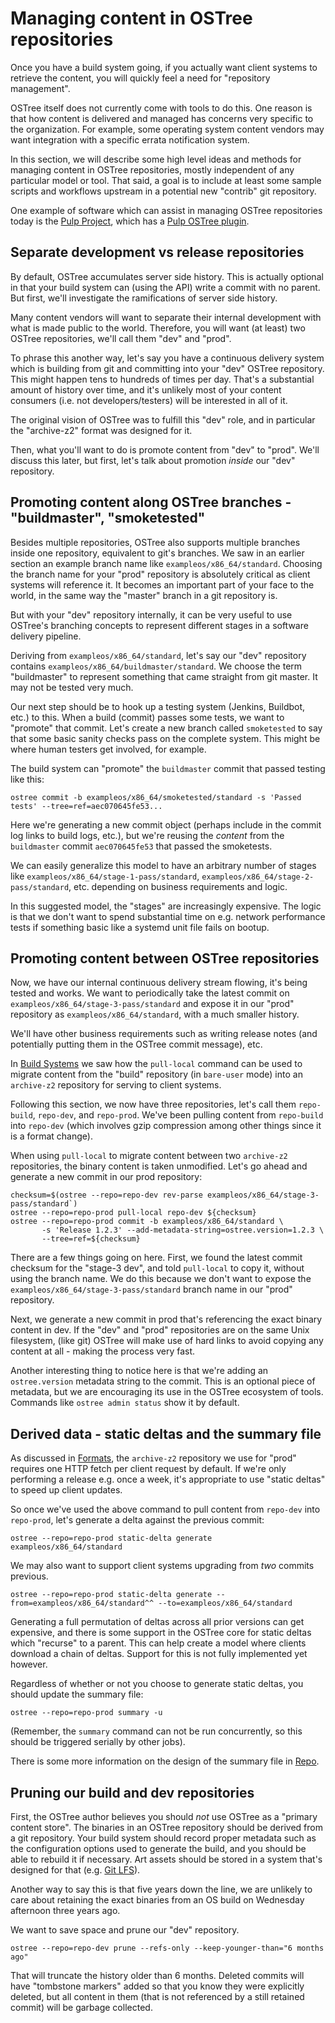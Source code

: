# Managing content in OSTree repositories

Once you have a build system going, if you actually want client
systems to retrieve the content, you will quickly feel a need for
"repository management".

OSTree itself does not currently come with tools to do this.  One
reason is that how content is delivered and managed has concerns very
specific to the organization.  For example, some operating system
content vendors may want integration with a specific errata
notification system.

In this section, we will describe some high level ideas and methods
for managing content in OSTree repositories, mostly independent of any
particular model or tool.  That said, a goal is to include at least
some sample scripts and workflows upstream in a potential new
"contrib" git repository.

One example of software which can assist in managing OSTree
repositories today is the [Pulp Project](http://www.pulpproject.org/),
which has a
[Pulp OSTree plugin](https://pulp-ostree.readthedocs.org/en/latest/).

## Separate development vs release repositories

By default, OSTree accumulates server side history.  This is actually
optional in that your build system can (using the API) write a commit
with no parent.  But first, we'll investigate the ramifications of
server side history.

Many content vendors will want to separate their internal development
with what is made public to the world.  Therefore, you will want (at
least) two OSTree repositories, we'll call them "dev" and "prod".

To phrase this another way, let's say you have a continuous delivery
system which is building from git and committing into your "dev"
OSTree repository.  This might happen tens to hundreds of times per
day.  That's a substantial amount of history over time, and it's
unlikely most of your content consumers (i.e. not developers/testers)
will be interested in all of it.

The original vision of OSTree was to fulfill this "dev" role, and in
particular the "archive-z2" format was designed for it.

Then, what you'll want to do is promote content from "dev" to "prod".
We'll discuss this later, but first, let's talk about promotion
*inside* our "dev" repository.

## Promoting content along OSTree branches - "buildmaster", "smoketested"

Besides multiple repositories, OSTree also supports multiple branches
inside one repository, equivalent to git's branches.  We saw in an
earlier section an example branch name like
`exampleos/x86_64/standard`.  Choosing the branch name for your "prod"
repository is absolutely critical as client systems will reference it.
It becomes an important part of your face to the world, in the same
way the "master" branch in a git repository is.

But with your "dev" repository internally, it can be very useful to
use OSTree's branching concepts to represent different stages in a
software delivery pipeline.

Deriving from `exampleos/x86_64/standard`, let's say our "dev"
repository contains `exampleos/x86_64/buildmaster/standard`.  We choose the
term "buildmaster" to represent something that came straight from git
master.  It may not be tested very much.

Our next step should be to hook up a testing system (Jenkins,
Buildbot, etc.) to this.  When a build (commit) passes some tests, we
want to "promote" that commit.  Let's create a new branch called
`smoketested` to say that some basic sanity checks pass on the
complete system.  This might be where human testers get involved, for
example.

The build system can "promote" the `buildmaster` commit that passed
testing like this:

```
ostree commit -b exampleos/x86_64/smoketested/standard -s 'Passed tests' --tree=ref=aec070645fe53...
```

Here we're generating a new commit object (perhaps include in the commit
log links to build logs, etc.), but we're reusing the *content* from the `buildmaster`
commit `aec070645fe53` that passed the smoketests.

We can easily generalize this model to have an arbitrary number of
stages like `exampleos/x86_64/stage-1-pass/standard`,
`exampleos/x86_64/stage-2-pass/standard`, etc. depending on business
requirements and logic.

In this suggested model, the "stages" are increasingly expensive.  The
logic is that we don't want to spend substantial time on e.g. network
performance tests if something basic like a systemd unit file fails on
bootup.


## Promoting content between OSTree repositories

Now, we have our internal continuous delivery stream flowing, it's
being tested and works.  We want to periodically take the latest
commit on `exampleos/x86_64/stage-3-pass/standard` and expose it in
our "prod" repository as `exampleos/x86_64/standard`, with a much
smaller history.

We'll have other business requirements such as writing release notes
(and potentially putting them in the OSTree commit message), etc.

In [Build Systems](buildsystem-and-repos.md) we saw how the
`pull-local` command can be used to migrate content from the "build"
repository (in `bare-user` mode) into an `archive-z2` repository for
serving to client systems.

Following this section, we now have three repositories, let's call
them `repo-build`, `repo-dev`, and `repo-prod`.  We've been pulling
content from `repo-build` into `repo-dev` (which involves gzip
compression among other things since it is a format change).

When using `pull-local` to migrate content between two `archive-z2`
repositories, the binary content is taken unmodified.  Let's go ahead
and generate a new commit in our prod repository:

```
checksum=$(ostree --repo=repo-dev rev-parse exampleos/x86_64/stage-3-pass/standard`)
ostree --repo=repo-prod pull-local repo-dev ${checksum}
ostree --repo=repo-prod commit -b exampleos/x86_64/standard \
       -s 'Release 1.2.3' --add-metadata-string=ostree.version=1.2.3 \
	   --tree=ref=${checksum}
```

There are a few things going on here.  First, we found the latest
commit checksum for the "stage-3 dev", and told `pull-local` to copy
it, without using the branch name.  We do this because we don't want
to expose the `exampleos/x86_64/stage-3-pass/standard` branch name in
our "prod" repository.

Next, we generate a new commit in prod that's referencing the exact
binary content in dev.  If the "dev" and "prod" repositories are on
the same Unix filesystem, (like git) OSTree will make use of hard
links to avoid copying any content at all - making the process very
fast.

Another interesting thing to notice here is that we're adding an
`ostree.version` metadata string to the commit.  This is an optional
piece of metadata, but we are encouraging its use in the OSTree
ecosystem of tools.  Commands like `ostree admin status` show it by
default.

## Derived data - static deltas and the summary file

As discussed in [Formats](formats.md), the `archive-z2` repository we
use for "prod" requires one HTTP fetch per client request by default.
If we're only performing a release e.g. once a week, it's appropriate
to use "static deltas" to speed up client updates.

So once we've used the above command to pull content from `repo-dev`
into `repo-prod`, let's generate a delta against the previous commit:

```
ostree --repo=repo-prod static-delta generate exampleos/x86_64/standard
```

We may also want to support client systems upgrading from *two*
commits previous.

```
ostree --repo=repo-prod static-delta generate --from=exampleos/x86_64/standard^^ --to=exampleos/x86_64/standard
```

Generating a full permutation of deltas across all prior versions can
get expensive, and there is some support in the OSTree core for static
deltas which "recurse" to a parent.  This can help create a model
where clients download a chain of deltas.  Support for this is not
fully implemented yet however.

Regardless of whether or not you choose to generate static deltas,
you should update the summary file:

```
ostree --repo=repo-prod summary -u
```

(Remember, the `summary` command can not be run concurrently, so this
 should be triggered serially by other jobs).

There is some more information on the design of the summary file in
[Repo](repo.md).

## Pruning our build and dev repositories

First, the OSTree author believes you should *not* use OSTree as a
"primary content store".  The binaries in an OSTree repository should
be derived from a git repository.  Your build system should record
proper metadata such as the configuration options used to generate the
build, and you should be able to rebuild it if necessary.  Art assets
should be stored in a system that's designed for that
(e.g. [Git LFS](https://git-lfs.github.com/)).

Another way to say this is that five years down the line, we are
unlikely to care about retaining the exact binaries from an OS build
on Wednesday afternoon three years ago.

We want to save space and prune our "dev" repository.

```
ostree --repo=repo-dev prune --refs-only --keep-younger-than="6 months ago"
```

That will truncate the history older than 6 months.  Deleted commits
will have "tombstone markers" added so that you know they were
explicitly deleted, but all content in them (that is not referenced by
a still retained commit) will be garbage collected.
